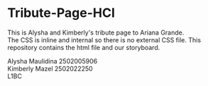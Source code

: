 # Tribute-Page-HCI

<p> This is Alysha and Kimberly's tribute page to Ariana Grande.</br>
  The CSS is inline and internal so there is no external CSS file.
  This repository contains the html file and our storyboard.</p>
  
<p> Alysha Maulidina		2502005906 </br>
  Kimberly Mazel 		2502022250 </br>
  L1BC
  </p>
